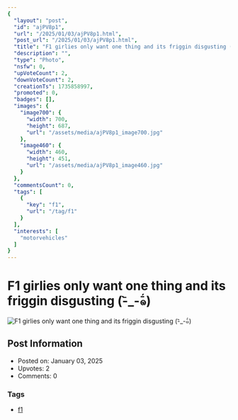```yaml
---
{
  "layout": "post",
  "id": "ajPV8p1",
  "url": "/2025/01/03/ajPV8p1.html",
  "post_url": "/2025/01/03/ajPV8p1.html",
  "title": "F1 girlies only want one thing and its friggin disgusting (-᷅_-᷄๑)",
  "description": "",
  "type": "Photo",
  "nsfw": 0,
  "upVoteCount": 2,
  "downVoteCount": 2,
  "creationTs": 1735858997,
  "promoted": 0,
  "badges": [],
  "images": {
    "image700": {
      "width": 700,
      "height": 687,
      "url": "/assets/media/ajPV8p1_image700.jpg"
    },
    "image460": {
      "width": 460,
      "height": 451,
      "url": "/assets/media/ajPV8p1_image460.jpg"
    }
  },
  "commentsCount": 0,
  "tags": [
    {
      "key": "f1",
      "url": "/tag/f1"
    }
  ],
  "interests": [
    "motorvehicles"
  ]
}
---
```


# F1 girlies only want one thing and its friggin disgusting (-᷅_-᷄๑)

![F1 girlies only want one thing and its friggin disgusting (-᷅_-᷄๑)](/assets/media/ajPV8p1_image700.jpg)

## Post Information

- Posted on: January 03, 2025
- Upvotes: 2
- Comments: 0

### Tags

- [f1](/tag/f1)
